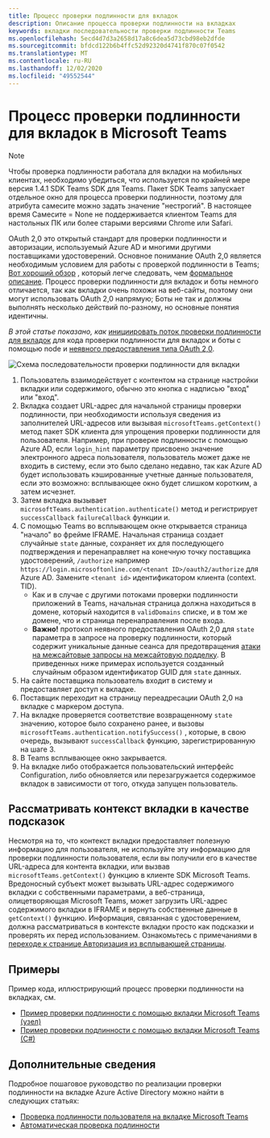 ```yaml
---
title: Процесс проверки подлинности для вкладок
description: Описание процесса проверки подлинности на вкладках
keywords: вкладки последовательности проверки подлинности Teams
ms.openlocfilehash: 5ecd4d7d3a2658d17a8c6dea5d73cbd98eb2dfde
ms.sourcegitcommit: bfdcd122b6b4ffc52d92320d4741f870c07f0542
ms.translationtype: MT
ms.contentlocale: ru-RU
ms.lasthandoff: 12/02/2020
ms.locfileid: "49552544"
---
```

# <a name="microsoft-teams-authentication-flow-for-tabs"></a>Процесс проверки подлинности для вкладок в Microsoft Teams

> [!Note]
> Чтобы проверка подлинности работала для вкладки на мобильных клиентах, необходимо убедиться, что используется по крайней мере версия 1.4.1 SDK Teams SDK для Teams.
> Пакет SDK Teams запускает отдельное окно для процесса проверки подлинности, поэтому для атрибута самесите можно задать значение "нестрогий". В настоящее время Самесите = None не поддерживается клиентом Teams для настольных ПК или более старыми версиями Chrome или Safari.

OAuth 2,0 это открытый стандарт для проверки подлинности и авторизации, используемый Azure AD и многими другими поставщиками удостоверений. Основное понимание OAuth 2,0 является необходимым условием для работы с проверкой подлинности в Teams; [Вот хороший обзор](https://aaronparecki.com/oauth-2-simplified/) , который легче следовать, чем [формальное описание](https://oauth.net/2/). Процесс проверки подлинности для вкладок и боты немного отличается, так как вкладки очень похожи на веб-сайты, поэтому они могут использовать OAuth 2,0 напрямую; Боты не так и должны выполнять несколько действий по-разному, но основные понятия идентичны.

*В этой статье показано, как* [инициировать поток проверки подлинности для вкладок](~/tabs/how-to/authentication/auth-tab-aad.md#initiate-authentication-flow) для кода проверки подлинности для вкладок и боты с помощью node и [неявного предоставления типа OAuth 2,0](https://oauth.net/2/grant-types/implicit/).

![Схема последовательности проверки подлинности для вкладки](~/assets/images/authentication/tab_auth_sequence_diagram.png)

1. Пользователь взаимодействует с контентом на странице настройки вкладки или содержимого, обычно это кнопка с надписью "вход" или "вход".
2. Вкладка создает URL-адрес для начальной страницы проверки подлинности, при необходимости используя сведения из заполнителей URL-адресов или вызывая `microsoftTeams.getContext()` метод пакет SDK клиента для упрощения проверки подлинности для пользователя. Например, при проверке подлинности с помощью Azure AD, если `login_hint` параметру присвоено значение электронного адреса пользователя, пользователь может даже не входить в систему, если это было сделано недавно, так как Azure AD будет использовать кэшированные учетные данные пользователя, если это возможно: всплывающее окно будет слишком коротким, а затем исчезнет.
3. Затем вкладка вызывает `microsoftTeams.authentication.authenticate()` метод и регистрирует `successCallback` `failureCallback` функции и.
4. С помощью Teams во всплывающем окне открывается страница "начало" во фрейме IFRAME. Начальная страница создает случайные `state` данные, сохраняет их для последующего подтверждения и перенаправляет на конечную точку поставщика удостоверений, `/authorize` например `https://login.microsoftonline.com/<tenant ID>/oauth2/authorize` для Azure AD. Замените `<tenant id>` идентификатором клиента (context. TID).
    * Как и в случае с другими потоками проверки подлинности приложений в Teams, начальная страница должна находиться в домене, который находится в `validDomains` списке, и в том же домене, что и страница перенаправления после входа.
    * **Важно!** протокол неявного предоставления OAuth 2,0 для `state` параметра в запросе на проверку подлинности, который содержит уникальные данные сеанса для предотвращения [атаки на межсайтовые запросы на межсайтовую подделку](https://en.wikipedia.org/wiki/Cross-site_request_forgery). В приведенных ниже примерах используется созданный случайным образом идентификатор GUID для `state` данных.
5. На сайте поставщика пользователь входит в систему и предоставляет доступ к вкладке.
6. Поставщик переходит на страницу переадресации OAuth 2,0 на вкладке с маркером доступа.
7. На вкладке проверяется соответствие возвращенному `state` значению, которое было сохранено ранее, и вызовы `microsoftTeams.authentication.notifySuccess()` , которые, в свою очередь, вызывают `successCallback` функцию, зарегистрированную на шаге 3.
8. В Teams всплывающее окно закрывается.
9. На вкладке либо отображается пользовательский интерфейс Configuration, либо обновляется или перезагружается содержимое вкладок в зависимости от того, откуда запущен пользователь.

## <a name="treat-tab-context-as-hints"></a>Рассматривать контекст вкладки в качестве подсказок

Несмотря на то, что контекст вкладки предоставляет полезную информацию для пользователя, не используйте эту информацию для проверки подлинности пользователя, если вы получили его в качестве URL-адреса для контента вкладки, или вызвав `microsoftTeams.getContext()` функцию в клиенте SDK Microsoft Teams. Вредоносный субъект может вызывать URL-адрес содержимого вкладки с собственными параметрами, а веб-страница, олицетворяющая Microsoft Teams, может загрузить URL-адрес содержимого вкладки в IFRAME и вернуть собственные данные в `getContext()` функцию. Информация, связанная с удостоверением, должна рассматриваться в контексте вкладки просто как подсказки и проверять их перед использованием. Ознакомьтесь с примечаниями в [переходе к странице Авторизация из всплывающей страницы](~/tabs/how-to/authentication/auth-tab-aad.md#navigate-to-the-authorization-page-from-your-popup-page).

## <a name="samples"></a>Примеры

Пример кода, иллюстрирующий процесс проверки подлинности на вкладках, см.

* [Пример проверки подлинности с помощью вкладки Microsoft Teams (узел)](https://github.com/OfficeDev/microsoft-teams-sample-complete-node)
* [Пример проверки подлинности с помощью вкладки Microsoft Teams (C#)](https://github.com/OfficeDev/microsoft-teams-sample-complete-csharp)

## <a name="more-details"></a>Дополнительные сведения

Подробное пошаговое руководство по реализации проверки подлинности на вкладке Azure Active Directory можно найти в следующих статьях:

* [Проверка подлинности пользователя на вкладке Microsoft Teams](~/tabs/how-to/authentication/auth-tab-AAD.md)
* [Автоматическая проверка подлинности](~/tabs/how-to/authentication/auth-silent-AAD.md)
